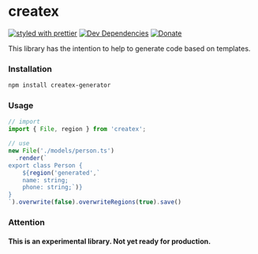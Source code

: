 # createx

[![styled with prettier](https://img.shields.io/badge/styled_with-prettier-ff69b4.svg)](https://github.com/prettier/prettier)
[![Dev Dependencies](https://david-dm.org/dan2dev/createx/dev-status.svg)](https://david-dm.org/dan2dev/createx?type=dev)
[![Donate](https://img.shields.io/badge/donate-paypal-blue.svg)](https://paypal.me/dan2dev)

This library has the intention to help to generate code based on templates.

### Installation

```bash
npm install createx-generator
```

### Usage

```typescript
// import
import { File, region } from 'createx';

// use
new File('./models/person.ts')
  .render(`
export class Person {
    ${region('generated',`
    name: string;
    phone: string;`)}
}
`).overwrite(false).overwriteRegions(true).save()
```

### Attention

#### This is an experimental library. Not yet ready for production.
